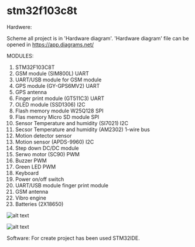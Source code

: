 # stm32f103c8t
Hardwere:

Scheme all project is in 'Hardware diagram'.
'Hardware diagram' file can be opened in https://app.diagrams.net/

  MODULES:
1. STM32F103C8T
2. GSM module (SIM800L)                           UART
3. UART/USB module for GSM module
4. GPS module (GY-GPS6MV2)                        UART
5. GPS antenna
6. Finger print module (GT511C3)                  UART 
7. OLED module  (SSD1306)                         I2C
8. Flash memory module W25Q128                    SPI
9. Flas memory Micro SD module                    SPI
10. Sensor Temperature and humidity (SI7021)       I2C
11. Secsor Temperature and humidity (AM2302)      1-wire bus
12. Motion detector sensor                        
13. Motion sensor (APDS-9960)                     I2C
14. Step down DC/DC module
15. Serwo motor (SC90)                            PWM
16. Buzzer                                        PWM
17. Green LED                                     PWM
18. Keyboard
19. Power on/off switch
20. UART/USB module finger print module
21. GSM antenna
22. Vibro engine
23. Batteries (2X18650)


![alt text](https://github.com/OlegDemk/stm32f103c8t/blob/master/20210217_153959.jpg)

![alt text](https://github.com/OlegDemk/stm32f103c8t/blob/master/20210217_154008.jpg)

Software:
For create project has been used STM32IDE.
